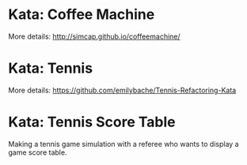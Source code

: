 # Kata: Coffee Machine
More details: http://simcap.github.io/coffeemachine/

# Kata: Tennis
More details: https://github.com/emilybache/Tennis-Refactoring-Kata

# Kata: Tennis Score Table
Making a tennis game simulation with a referee who wants to display a game score table.
